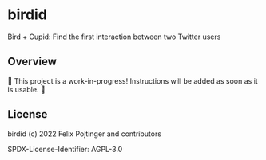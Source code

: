 # birdid

Bird + Cupid: Find the first interaction between two Twitter users

## Overview

🚧 This project is a work-in-progress! Instructions will be added as soon as it is usable. 🚧

## License

birdid (c) 2022 Felix Pojtinger and contributors

SPDX-License-Identifier: AGPL-3.0
